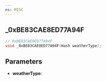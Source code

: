 ```yaml
---
ns: MISC
---
```

## _0xBE83CAE8ED77A94F

```c
// 0xBE83CAE8ED77A94F
void _0xBE83CAE8ED77A94F(Hash weatherType);
```

## Parameters
* **weatherType**:
